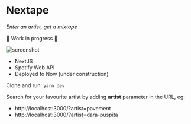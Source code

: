# Nextape

_Enter an artist, get a mixtape_

🚧 Work in progress 🚧

![screenshot](https://i.imgur.com/1eEimaTl.png)

- NextJS
- Spotify Web API
- Deployed to Now (under construction)

Clone and run: `yarn dev`

Search for your favourite artist by adding __artist__ parameter in the URL, eg:

- http://localhost:3000/?artist=pavement
- http://localhost:3000/?artist=dara-puspita
